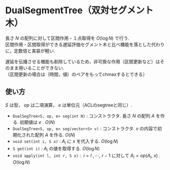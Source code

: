 # DualSegmentTree（双対セグメント木）
長さ $N$ の配列に対して区間作用・１点取得を $O(\log N)$ で行う.   
区間作用・区間取得ができる遅延評価セグメント木と比べ機能を落とした代わりに，定数倍と実装が軽い.   

遅延を伝播させる機能も削除しているため，非可換な作用（区間更新など）はそのまま用いることができない.   
（区間更新の場合は｛時間，値｝のペアをもってchmaxするとできる）

## 使い方
$S$ は型， $op$ は二項演算， $e$ は単位元（ACLのsegtreeと同じ）. 
- `DualSegTree<S, op, e> seg(int N)` : コンストラクタ. 長さ $N$ の配列 $A$ を作る. 初期値は $e$ .  $O(N)$
- `DualSegTree<S, op, e> seg(vector<S> v)` : コンストラクタ.  $v$ の内容で初期化された配列 $A$ を作る.  $O(N)$
- `void set(int i, S x)` : $A_i$ に $x$ を代入する.  $O(\log N)$
- `S get(int i)` : $A_i$ の値を取得する.  $O(\log N)$
- `void apply(int l, int r, S x)` : $\ i=l~,\cdots,~r-1$ に対して $A_i=op(A_i,~x)$ .  $O(\log N)$
